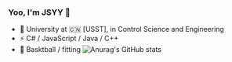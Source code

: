 ### Yoo, I'm JSYY 👋

- 🍻 University at 🇨🇳 [USST], in Control Science and Engineering
- ⚡ C# / JavaScript / Java / C++
- 🏃 Basktball / fitting
![Anurag's GitHub stats](https://github-readme-stats.vercel.app/api?username=anuraghazra&show_icons=true&theme=radical)
